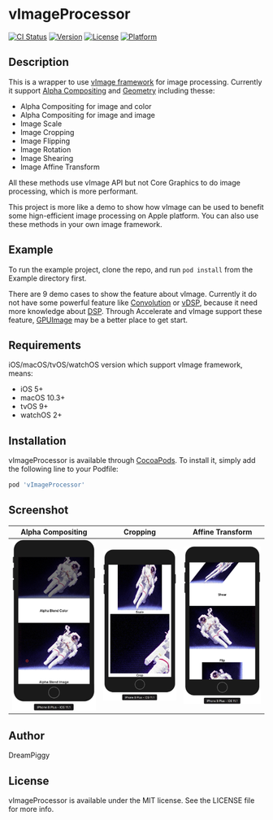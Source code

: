 # vImageProcessor

[![CI Status](http://img.shields.io/travis/dreampiggy/vImageProcessor.svg?style=flat)](https://travis-ci.org/dreampiggy/vImageProcessor)
[![Version](https://img.shields.io/cocoapods/v/vImageProcessor.svg?style=flat)](http://cocoapods.org/pods/vImageProcessor)
[![License](https://img.shields.io/cocoapods/l/vImageProcessor.svg?style=flat)](http://cocoapods.org/pods/vImageProcessor)
[![Platform](https://img.shields.io/cocoapods/p/vImageProcessor.svg?style=flat)](http://cocoapods.org/pods/vImageProcessor)

## Description

This is a wrapper to use [vImage framework](https://developer.apple.com/library/content/documentation/Performance/Conceptual/vImage/Introduction/Introduction.html) for image processing. Currently it support [
Alpha Compositing](https://developer.apple.com/library/content/documentation/Performance/Conceptual/vImage/AlphaCompositingOperations/AlphaCompositingOperations.html#//apple_ref/doc/uid/TP30001001-CH208-SW1) and [Geometry](https://developer.apple.com/library/content/documentation/Performance/Conceptual/vImage/GeometricOperations/GeometricOperations.html) including thesse:

+ Alpha Compositing for image and color
+ Alpha Compositing for image and image
+ Image Scale
+ Image Cropping
+ Image Flipping
+ Image Rotation
+ Image Shearing
+ Image Affine Transform

All these methods use vImage API but not Core Graphics to do image processing, which is more performant.

This project is more like a demo to show how vImage can be used to benefit some hign-efficient image processing on Apple platform. You can also use these methods in your own image framework.

## Example

To run the example project, clone the repo, and run `pod install` from the Example directory first.

There are 9 demo cases to show the feature about vImage. Currently it do not have some powerful feature like [Convolution](https://en.wikipedia.org/wiki/Kernel_\(image_processing\)) or [vDSP](https://developer.apple.com/library/content/documentation/Performance/Conceptual/vDSP_Programming_Guide/Introduction/Introduction.html), because it need more knowledge about [DSP](https://en.wikipedia.org/wiki/Digital_signal_processing). Through Accelerate and vImage support these feature, [GPUImage](https://github.com/BradLarson/GPUImage) may be a better place to get start.

## Requirements

iOS/macOS/tvOS/watchOS version which support vImage framework, means:

+ iOS 5+
+ macOS 10.3+
+ tvOS 9+
+ watchOS 2+

## Installation

vImageProcessor is available through [CocoaPods](http://cocoapods.org). To install
it, simply add the following line to your Podfile:

```ruby
pod 'vImageProcessor'
```

## Screenshot

Alpha Compositing | Cropping | Affine Transform
:-: | :-: | :-:
![](https://raw.githubusercontent.com/dreampiggy/vImageProcessor/master/Example/Screenshot/Screenshot1.png) | ![](https://raw.githubusercontent.com/dreampiggy/vImageProcessor/master/Example/Screenshot/Screenshot2.png) | ![](https://raw.githubusercontent.com/dreampiggy/vImageProcessor/master/Example/Screenshot/Screenshot3.png)

## Author

DreamPiggy

## License

vImageProcessor is available under the MIT license. See the LICENSE file for more info.
